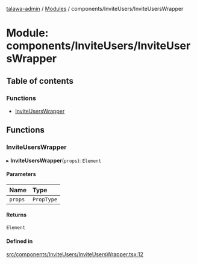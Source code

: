 [talawa-admin](../README.md) / [Modules](../modules.md) / components/InviteUsers/InviteUsersWrapper

# Module: components/InviteUsers/InviteUsersWrapper

## Table of contents

### Functions

- [InviteUsersWrapper](components_InviteUsers_InviteUsersWrapper.md#inviteuserswrapper)

## Functions

### InviteUsersWrapper

▸ **InviteUsersWrapper**(`props`): `Element`

#### Parameters

| Name | Type |
| :------ | :------ |
| `props` | `PropType` |

#### Returns

`Element`

#### Defined in

[src/components/InviteUsers/InviteUsersWrapper.tsx:12](https://github.com/AdityaRaimec22/talawa-admin/blob/234b10f/src/components/InviteUsers/InviteUsersWrapper.tsx#L12)
